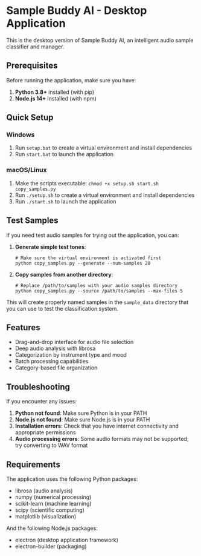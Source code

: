 # Sample Buddy AI - Desktop Application

This is the desktop version of Sample Buddy AI, an intelligent audio sample classifier and manager.

## Prerequisites

Before running the application, make sure you have:

1. **Python 3.8+** installed (with pip)
2. **Node.js 14+** installed (with npm)

## Quick Setup

### Windows
1. Run `setup.bat` to create a virtual environment and install dependencies
2. Run `start.bat` to launch the application

### macOS/Linux
1. Make the scripts executable: `chmod +x setup.sh start.sh copy_samples.py`
2. Run `./setup.sh` to create a virtual environment and install dependencies
3. Run `./start.sh` to launch the application

## Test Samples

If you need test audio samples for trying out the application, you can:

1. **Generate simple test tones**:
   ```
   # Make sure the virtual environment is activated first
   python copy_samples.py --generate --num-samples 20
   ```

2. **Copy samples from another directory**:
   ```
   # Replace /path/to/samples with your audio samples directory
   python copy_samples.py --source /path/to/samples --max-files 5
   ```

This will create properly named samples in the `sample_data` directory that you can use to test the classification system.

## Features

- Drag-and-drop interface for audio file selection
- Deep audio analysis with librosa
- Categorization by instrument type and mood
- Batch processing capabilities
- Category-based file organization

## Troubleshooting

If you encounter any issues:

1. **Python not found**: Make sure Python is in your PATH
2. **Node.js not found**: Make sure Node.js is in your PATH
3. **Installation errors**: Check that you have internet connectivity and appropriate permissions
4. **Audio processing errors**: Some audio formats may not be supported; try converting to WAV format

## Requirements

The application uses the following Python packages:
- librosa (audio analysis)
- numpy (numerical processing)
- scikit-learn (machine learning)
- scipy (scientific computing)
- matplotlib (visualization)

And the following Node.js packages:
- electron (desktop application framework)
- electron-builder (packaging)